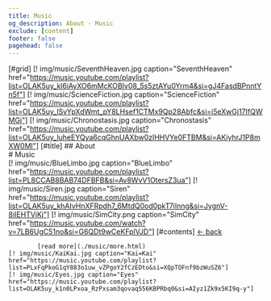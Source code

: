 ```yaml
---
title: Music
og_description: About - Music
exclude: [content]
footer: false
pagehead: false
---
```


[#grid]
    [! img/music/SeventhHeaven.jpg caption="SeventhHeaven" href="https://music.youtube.com/playlist?list=OLAK5uy_kl6iAyXO6mMcKOBIv08_5s5ztAYu0Yrm4&si=gJ4FasdBPnntYn5f"]
    [! img/music/ScienceFiction.jpg caption="ScienceFiction" href="https://music.youtube.com/playlist?list=OLAK5uy_lSvYpXdWmt_pY8LHsef1CTMx9Qp28Abfc&si=i5eXwGj17IfQWMGj"]
    [! img/music/Chronostasis.jpg caption="Chronostasis" href="https://music.youtube.com/playlist?list=OLAK5uy_luheEYQya6cqGhnUAXbw0zlHHVYe0FTBM&si=AKiyhrJ1P8mXW0Ml"]
    [#title]
            ## About  
            # Music  
    [! img/music/BlueLimbo.jpg caption="BlueLimbo" href="https://music.youtube.com/playlist?list=PL8CCAB8BAB74DFBFB&si=Av8WvV1OtersZ3ua"]
    [! img/music/Siren.jpg caption="Siren" href="https://music.youtube.com/playlist?list=OLAK5uy_khAIvHnXFRpdh7_6MtdQ0od0pkT7ilnng&si=JygnV-8iIEHTVjKj"]
    [! img/music/SimCity.png caption="SimCity" href="https://music.youtube.com/watch?v=7LB6UgC51no&si=G6QDt9wCeKFplVJD"]
    [#contents]
            [<- back](/about/)

            [read more](./music/more.html)
    [! img/music/KaiKai.jpg caption="Kai=Kai" href="https://music.youtube.com/playlist?list=PLxFqPkoG1qY883o1uw_vZPgoY2fCzEDto&si=XQpTOFnf9bzWuSZ6"]
    [! img/music/Eyes.jpg caption="Eyes" href="https://music.youtube.com/playlist?list=OLAK5uy_k1n0LPxoa_RzPxsam3qovaq556KBPRbq0&si=AIyz1Zk9x5KI9q-y"]
